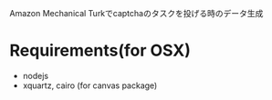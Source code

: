 Amazon Mechanical Turkでcaptchaのタスクを投げる時のデータ生成

# Requirements(for OSX)

- nodejs
- xquartz, cairo (for canvas package)
